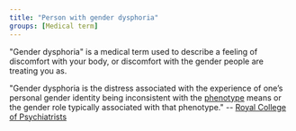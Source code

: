 ```yaml
---
title: "Person with gender dysphoria"
groups: [Medical term]
---
```


"Gender dysphoria" is a medical term used to describe a feeling of discomfort with your body, or discomfort with the gender people are treating you as.

"Gender dysphoria is the distress associated with the experience of
one’s personal gender identity being inconsistent with the [phenotype](https://en.wikipedia.org/wiki/Phenotype) means or the
gender role typically associated with that phenotype." -- [Royal College of Psychiatrists](https://www.rcpsych.ac.uk/docs/default-source/improving-care/better-mh-policy/college-reports/cr181-good-practice-guidelines-for-the-assessment-and-treatment-of-adults-with-gender-dysphoria.pdf)